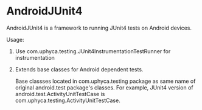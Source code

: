 AndroidJUnit4
=============

AndroidJUnit4 is a framework to running JUnit4 tests on Android devices.


Usage:

1. Use com.uphyca.testing.JUnit4InstrumentationTestRunner for instrumentation

    <instrumentation
        android:name="com.uphyca.testing.JUnit4InstrumentationTestRunner"
        android:targetPackage="your.test.package" />

2. Extends base classes for Android dependent tests.

    Base classses located in com.uphyca.testing package as same name of original android.test package's classes.
    For example, JUnit4 version of android.test.ActivityUnitTestCase is com.uphyca.testing.ActivityUnitTestCase.


